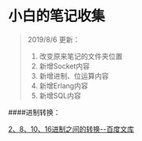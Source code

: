 # 小白的笔记收集

> 2019/8/6 更新：
>
> 1.  改变原来笔记的文件夹位置
> 2. 新增Socket内容
> 3. 新增进制、位运算内容
> 4. 新增Erlang内容
> 5. 新增SQL内容





####进制转换：

[2、8、10、16进制之间的转换--百度文库](https://jingyan.baidu.com/article/495ba84109665338b30ede98.html)

